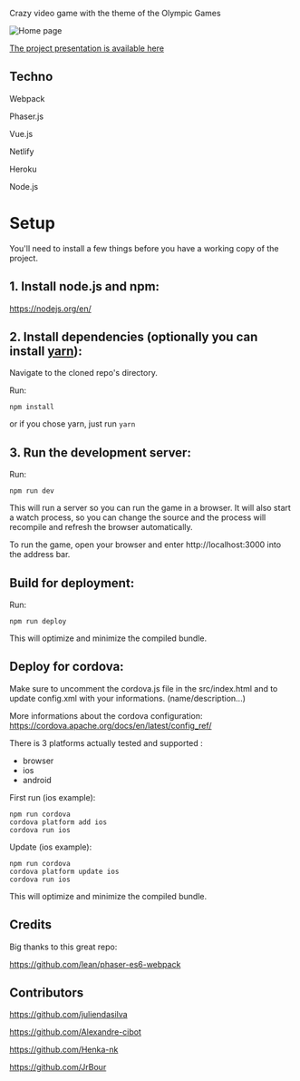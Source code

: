 Crazy video game with the theme of the Olympic Games

![Home page](https://github.com/juliendasilva/Fun-Lympic/blob/master/assets/home.png)

[The project presentation is available here](https://github.com/juliendasilva/Fun-Lympic/blob/master/Fun'Lympic_Presentation.pdf)

## Techno
Webpack

Phaser.js

Vue.js

Netlify

Heroku

Node.js

# Setup
You'll need to install a few things before you have a working copy of the project.

## 1. Install node.js and npm:

https://nodejs.org/en/


## 2. Install dependencies (optionally you can install [yarn](https://yarnpkg.com/)):

Navigate to the cloned repo's directory.

Run:

```npm install``` 

or if you chose yarn, just run ```yarn```

## 3. Run the development server:

Run:

```npm run dev```

This will run a server so you can run the game in a browser. It will also start a watch process, so you can change the source and the process will recompile and refresh the browser automatically.

To run the game, open your browser and enter http://localhost:3000 into the address bar.


## Build for deployment:

Run:

```npm run deploy```

This will optimize and minimize the compiled bundle.

## Deploy for cordova:
Make sure to uncomment the cordova.js file in the src/index.html and to update config.xml with your informations. (name/description...)

More informations about the cordova configuration:
https://cordova.apache.org/docs/en/latest/config_ref/

There is 3 platforms actually tested and supported : 
- browser
- ios
- android

First run (ios example):

```
npm run cordova
cordova platform add ios
cordova run ios
```

Update (ios example):

```
npm run cordova
cordova platform update ios
cordova run ios
```

This will optimize and minimize the compiled bundle.

## Credits
Big thanks to this great repo:

https://github.com/lean/phaser-es6-webpack

## Contributors

https://github.com/juliendasilva

https://github.com/Alexandre-cibot

https://github.com/Henka-nk

https://github.com/JrBour